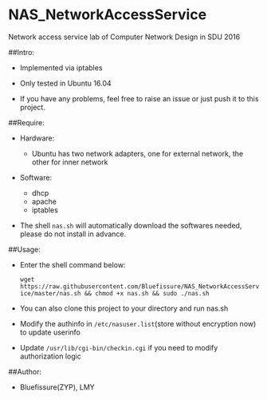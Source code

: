 # NAS_NetworkAccessService

Network access service lab of Computer Network Design in SDU 2016

##Intro:

* Implemented via iptables

* Only tested in Ubuntu 16.04 

* If you have any problems, feel free to raise an issue or just push it to this project.


##Require:

* Hardware:

    * Ubuntu has two network adapters, one for external network, the other for inner network


* Software:

    * dhcp
    * apache
    * iptables
    
    
* The shell `nas.sh` will automatically download the softwares needed, please do not install in advance.

##Usage:


* Enter the shell command below:
    
    `wget https://raw.githubusercontent.com/Bluefissure/NAS_NetworkAccessService/master/nas.sh && chmod +x nas.sh && sudo ./nas.sh`

* You can also clone this project to your directory and run nas.sh 

* Modify the authinfo in `/etc/nasuser.list`(store without encryption now) to update userinfo

* Update `/usr/lib/cgi-bin/checkin.cgi` if you need to modify authorization logic

##Author:

* Bluefissure(ZYP), LMY
